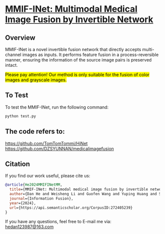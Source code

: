# [MMIF-INet: Multimodal Medical Image Fusion by Invertible Network](https://www.sciencedirect.com/science/article/abs/pii/S1566253524004445?via%3Dihub)

## Overview
MMIF-INet is a novel invertible fusion network that directly accepts multi-channel images as inputs. It performs feature fusion in a process-reversible manner, ensuring the information of the source image pairs is preserved intact.

<mark>Please pay attention! Our method is only suitable for the fusion of color images and grayscale images.</mark>

## To Test
To test the MMIF-INet, run the following command:
```bash
python test.py
```
## The code refers to: 
https://github.com/TomTomTommi/HiNet  
https://github.com/DZSYUNNAN/medicalimagefusion  

## Citation
If you find our work useful, please cite us:
```bibtex
@article{He2024MMIFINetMM,
  title={MMIF-INet: Multimodal medical image fusion by invertible network},
  author={Dan He and Weisheng Li and Guofen Wang and Yuping Huang and Shiqiang Liu},
  journal={Information Fusion},
  year={2024},
  url={https://api.semanticscholar.org/CorpusID:272405239}
}
```

If you have any questions, feel free to E-mail me via: hedan123987@163.com
